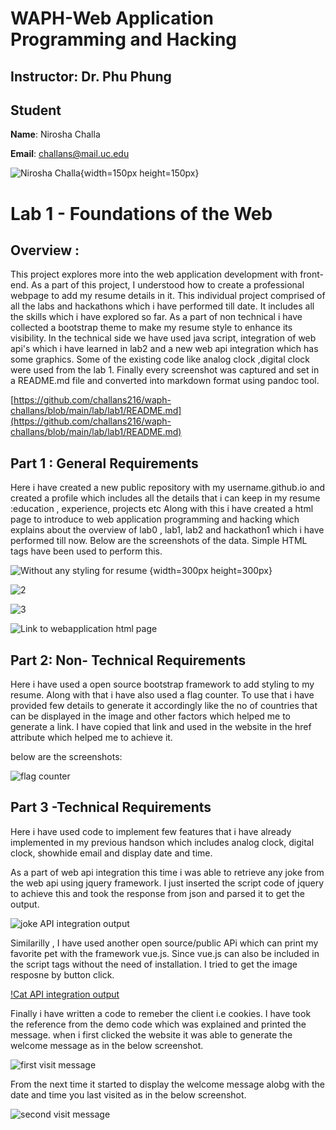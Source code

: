 # WAPH-Web Application Programming and Hacking

## Instructor: Dr. Phu Phung

## Student

**Name**: Nirosha Challa

**Email**: challans@mail.uc.edu

![Nirosha Challa](images/headshot.jpg){width=150px height=150px}

# Lab 1 - Foundations of the Web

## Overview : 
This project explores more into the web application development with front-end. As a part of this project, I understood how to create a professional webpage to add my resume details in it. This individual project comprised of all the labs and hackathons which i have performed till date. It includes all the skills which i have explored so far.
As a part of non technical i have collected a bootstrap theme to make my resume style to enhance its visibility. In the technical side we have used java script, integration of web api's which i have learned in lab2 and a new web api integration which has some graphics.
Some of the existing code like analog clock ,digital clock were used from the lab 1.
Finally every screenshot was captured and set in a README.md file and converted into markdown format using pandoc tool.

[https://github.com/challans216/waph-challans/blob/main/lab/lab1/README.md](https://github.com/challans216/waph-challans/blob/main/lab/lab1/README.md)



## Part 1 : General Requirements

Here i have created a new public repository with my username.github.io and created a profile which includes all the details that i can keep in my resume :education , experience, projects etc
Along with this i have created a html page  to introduce to web application programming and hacking which explains about the overview of lab0 , lab1, lab2 and hackathon1 which i have performed till now.
Below are the screenshots of the data.
Simple  HTML tags have been used to perform this.


![Without any styling for resume](images/1.png) {width=300px height=300px}

![2](images/2.png)

![3](images/4.png)

![Link to webapplication html page](images/op1.png)


## Part 2: Non- Technical Requirements
Here i have used a open source bootstrap framework to add styling to my resume. Along with that i have also used a flag counter. To use that i have provided few details to generate it accordingly like the no of countries that can be displayed in the image and other factors which helped me to generate a link. I have copied that link and used in the website in the href attribute which helped me to achieve it.

below are the screenshots:



![flag counter](images/flag_counter.png)

## Part 3 -Technical Requirements

Here i have used code to implement few features that i have already implemented in my previous handson which includes analog clock, digital clock, showhide email and display date and time.


As a part of web api integration this time i was able to retrieve any joke from the web api using jquery framework. I just inserted the script code of jquery to achieve this and took the response from json and parsed it to get the output.



![joke API integration output](images/jokeApi.png)




Similarilly , I have used another open source/public APi which can print my favorite pet with the framework vue.js. Since vue.js can also be included in the script tags without the need of installation.
I tried to get the image resposne by button click.


[!Cat API integration output](images/catAPI.png)



Finally i have written a code to remeber the client i.e cookies. I have took the reference from the demo code which was explained and printed the message.
when i first clicked the website it was able to generate the welcome message as  in the below screenshot.


![first visit message](images/cookie1.png)

From the next time it started to display the welcome message alobg with the date and time you last visited as in the below screenshot.

![second visit message](images/Cookies.png)
